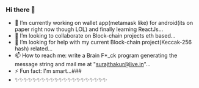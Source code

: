 ### Hi there 👋
- 🔭 I’m currently working on wallet app(metamask like) for android(its on paper right now though LOL) and finally learning ReactJs...
- 👯 I’m looking to collaborate on Block-chain projects eth based...
- 🤔 I’m looking for help with my current Block-chain project(Keccak-256 hash) related...
- 📫 How to reach me: write a Brain F*_ck program generating the message string and mail me at "surajthakur@live.in"...
- ⚡ Fun fact: I'm smart...### 
- ✨✨✨✨✨✨✨✨✨✨✨✨✨✨✨✨✨✨✨✨✨

<!--
**20080/20080** is a ✨ _special_ ✨ repository because its `README.md` (this file) appears on your GitHub profile.

Here are some ideas to get you started:

- 🔭 I’m currently working on ...
- 🌱 I’m currently learning ...
- 👯 I’m looking to collaborate on ...
- 🤔 I’m looking for help with ...
- 💬 Ask me about ...
- 📫 How to reach me: ...
- 😄 Pronouns: ...
- ⚡ Fun fact: ...
-->
